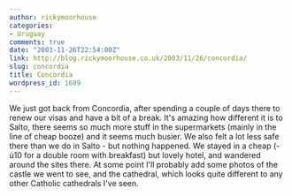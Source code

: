 ```yaml
---
author: rickymoorhouse
categories:
- Uruguay
comments: true
date: "2003-11-26T22:54:00Z"
link: http://blog.rickymoorhouse.co.uk/2003/11/26/concordia/
slug: concordia
title: Concordia
wordpress_id: 1689
---
```


We just got back from Concordia, after spending a couple of days there to renew our visas and have a bit of a break. It's amazing how different it is to Salto, there seems so much more stuff in the supermarkets (mainly in the line of cheap booze) and it seems much busier. We also felt a lot less safe there than we do in Salto - but nothing happened. We stayed in a cheap (-ú10 for a double room with breakfast) but lovely hotel, and wandered around the sites there. At some point I'll probably add some photos of the castle we went to see, and the cathedral, which looks quite different to any other Catholic cathedrals I've seen.
